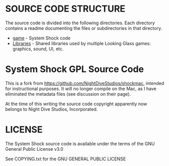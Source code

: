 SOURCE CODE STRUCTURE
=====================

The source code is divided into the following directories. Each directory contains a readme documenting
the files or subdirectories in that directory.

* [game](https://github.com/nothings/shockmac/tree/master/ShockMac/game) - System Shock code
* [Libraries](https://github.com/nothings/shockmac/tree/master/ShockMac/Libraries#structure) - Shared libraries used by multiple Looking Glass games: graphics, sound, UI, etc.

System Shock GPL Source Code
============================

This is a fork from https://github.com/NightDiveStudios/shockmac, intended for instructional purposes.
It will no longer compile on the Mac, as I have eliminated the metadata files (see discussion
on their page).

At the time of this writing the source code copyright apparently now belongs to Night Dive Studios, Incorporated.

LICENSE
=======

The System Shock source code is available under the terms of the GNU
General Public License v3.0

See COPYING.txt for the GNU GENERAL PUBLIC LICENSE
